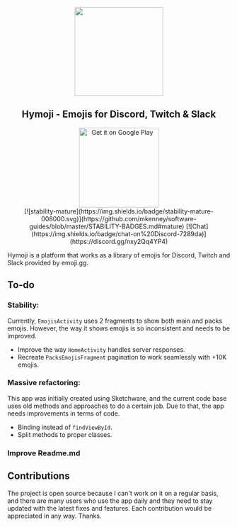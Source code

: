 <p align='center'>
<img width='200px' height='200px' src='https://play-lh.googleusercontent.com/jlkakDRrKrNkjgQe1Mh1W-LOJ-89Iw-vqe4PWf6VWCSlsFKDKawZFVojp0IiBmIUTeQ=s180-rw'>
</p>
  <h2 align='center'>Hymoji - Emojis for Discord, Twitch & Slack</h2>
  
<div align='center'>
  <a href='https://play.google.com/store/apps/details?id=com.nerbly.bemoji&pcampaignid=pcampaignidMKT-Other-global-all-co-prtnr-py-PartBadge-Mar2515-1'>
    <img width='180px%' alt='Get it on Google Play' src='https://play.google.com/intl/en_us/badges/static/images/badges/en_badge_web_generic.png'/>
  </a>
</div>

<div align='center'>
[![stability-mature](https://img.shields.io/badge/stability-mature-008000.svg)](https://github.com/mkenney/software-guides/blob/master/STABILITY-BADGES.md#mature)
[![Chat](https://img.shields.io/badge/chat-on%20Discord-7289da)](https://discord.gg/nxy2Qq4YP4)
</div>

Hymoji is a platform that works as a library of emojis for Discord, Twitch and Slack provided by emoji.gg.
 
## To-do
### Stability:
Currently, `EmojisActivity` uses 2 fragments to show both main and packs emojis. However, the way it shows emojis is so inconsistent and needs to be improved.
 - Improve the way `HomeActivity` handles server responses.
 - Recreate `PacksEmojisFragment` pagination to work seamlessly with +10K emojis.
 
### Massive refactoring:
This app was initially created using Sketchware, and the current code base uses old methods and approaches to do a certain job. Due to that, the app needs improvements in terms of code.
 - Binding instead of `findViewById`.
 - Split methods to proper classes.

### Improve Readme.md

## Contributions
The project is open source because I can't work on it on a regular basis, and there are many users who use the app daily and they need to stay updated with the latest fixes and features. Each contribution would be appreciated in any way. Thanks.
